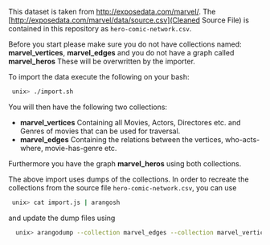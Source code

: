 This dataset is taken from http://exposedata.com/marvel/.
The [http://exposedata.com/marvel/data/source.csv](Cleaned Source File) is contained in this
repository as `hero-comic-network.csv`.

Before you start please make sure you do not have collections named:
**marvel_vertices**, **marvel_edges**
and you do not have a graph called
**marvel_heros** 
These will be overwritten by the importer.


To import the data execute the following on your bash:

```Bash
 unix> ./import.sh
```

You will then have the following two collections:
* **marvel_vertices** Containing all Movies, Actors, Directores etc. and Genres of movies that can be used for traversal.
* **marvel_edges** Containing the relations between the vertices, who-acts-where, movie-has-genre etc.

Furthermore you have the graph **marvel_heros** using both collections.

The above import uses dumps of the collections. In order to recreate the collections from
the source file `hero-comic-network.csv`, you can use

```Bash
 unix> cat import.js | arangosh
```

and update the dump files using

```Bash
  unix> arangodump --collection marvel_edges --collection marvel_vertices
```
